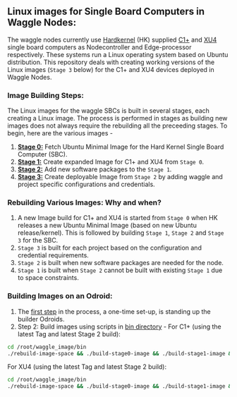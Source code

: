 <!--
waggle_topic=ignore
-->
## Linux images for Single Board Computers in Waggle Nodes: 

The waggle nodes currently use [Hardkernel](https://www.hardkernel.com/main/shop/good_list.php?lang=en) (HK) supplied [C1+](https://www.hardkernel.com/main/products/prdt_info.php?g_code=G143703355573) and [XU4](https://www.hardkernel.com/main/products/prdt_info.php?g_code=G143452239825) single board computers as Nodecontroller and Edge-processor respectively. These systems run a Linux operating system based on Ubuntu distribution. This repository deals with creating working versions of the Linux images (`Stage 3` below) for the C1+ and XU4 devices deployed in Waggle Nodes. 

### Image Building Steps:

The Linux images for the waggle SBCs is built in several stages, each creating a Linux image. The process is performed in stages as building new images does not always require the rebuilding all the preceeding stages. To begin, here are the various images - 

  1. [**Stage 0:**](https://github.com/waggle-sensor/waggle_image/blob/master/build_image_docs/stage_0.md) Fetch Ubuntu Minimal Image for the Hard Kernel Single Board Computer (SBC).  
  2. [**Stage 1:**](https://github.com/waggle-sensor/waggle_image/blob/master/build_image_docs/stage_1.md) Create expanded Image for C1+ and XU4 from `Stage 0`.
  3. [**Stage 2:**](https://github.com/waggle-sensor/waggle_image/blob/master/build_image_docs/stage_2.md) Add new software packages to the `Stage 1`.
  4. [**Stage 3:**](https://github.com/waggle-sensor/waggle_image/blob/master/build_image_docs/stage_3.md) Create deployable Image from `Stage 2` by adding waggle and project specific configurations and credentials. 

### Rebuilding Various Images: Why and when? 

1. A new Image build for C1+ and XU4 is started from `Stage 0` when HK releases a new Ubuntu Minimal Image (based on 
new Ubuntu release/kernel). This is followed by building `Stage 1`, `Stage 2` and `Stage 3` for the SBC. 
2. `Stage 3` is built for each project based on the configuration and credential requirements. 
3. `Stage 2` is built when new software packages are needed for the node.
4. `Stage 1` is built when `Stage 2`  cannot be built with existing `Stage 1` due to space constraints.

###  Building Images on an Odroid: 

  1. The [first step](https://github.com/waggle-sensor/waggle_image/blob/master/build_image_docs/builder-odroids.md) in the process, a one-time set-up, is standing up the builder Odroids. 
  2. Step 2: Build images using scripts in [bin directory](https://github.com/waggle-sensor/waggle_image/tree/master/bin) - 
  For C1+ (using the latest Tag  and latest Stage 2 build):
  ```bash
  cd /root/waggle_image/bin
  ./rebuild-image-space && ./build-stage0-image && ./build-stage1-image && ./build-stage2-image a9024069-8e15-4946-a8da-2bc9dad8ccb0 && ./build-stage3-image 2.9.0
  ```
  For XU4 (using the latest Tag  and latest Stage 2 build):
  ```bash
  cd /root/waggle_image/bin
  ./rebuild-image-space && ./build-stage0-image && ./build-stage1-image && ./build-stage2-image bf3fe9c2-cb3a-11e8-935c-e7c6eb8f24f5 && ./build-stage3-image 2.9.0
  ```

